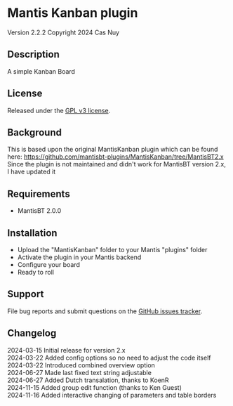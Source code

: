 
# Mantis Kanban plugin
 
Version 2.2.2
Copyright 2024 Cas Nuy

## Description

A simple Kanban Board

## License

Released under the [GPL v3 license](http://opensource.org/licenses/GPL-3.0).

## Background

This is based upon the original MantisKanban plugin which can be found here: https://github.com/mantisbt-plugins/MantisKanban/tree/MantisBT2.x
Since the plugin is not maintained and didn't work for MantisBT version 2.x, I have updated it

## Requirements

- MantisBT 2.0.0

## Installation

*   Upload the "MantisKanban" folder to your Mantis "plugins" folder
*   Activate the plugin in your Mantis backend
*   Configure your board 
*	Ready to roll

## Support

File bug reports and submit questions on the
[GitHub issues tracker](http://github.com/mantisbt-plugins/MantisKanban/issues).

## Changelog

2024-03-15	Initial release for version 2.x<br>
2024-03-22	Added config options so no need to adjust the code itself<br>
2024-03-22	Introduced combined overview option<br>
2024-06-27	Made last fixed text string adjustable<br>
2024-06-27	Added Dutch transalation, thanks to KoenR<br>
2024-11-15  Added group edit function (thanks to Ken Guest)<br>
2024-11-16	Added interactive changing of parameters and table borders<br>
